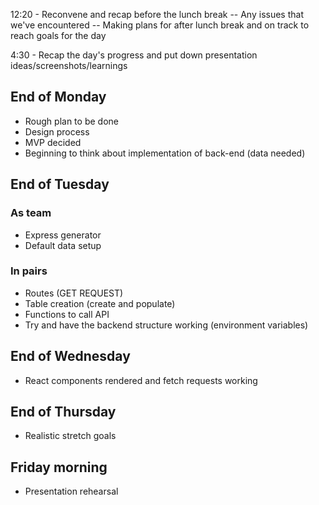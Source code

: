 12:20 - Reconvene and recap before the lunch break
-- Any issues that we've encountered
-- Making plans for after lunch break and on track to reach goals for the day

4:30 - Recap the day's progress and put down presentation ideas/screenshots/learnings

## End of Monday

- Rough plan to be done
- Design process
- MVP decided
- Beginning to think about implementation of back-end (data needed)

## End of Tuesday

### As team

- Express generator
- Default data setup

### In pairs

- Routes (GET REQUEST)
- Table creation (create and populate)
- Functions to call API
- Try and have the backend structure working (environment variables)

## End of Wednesday

- React components rendered and fetch requests working

## End of Thursday

- Realistic stretch goals

## Friday morning

- Presentation rehearsal
